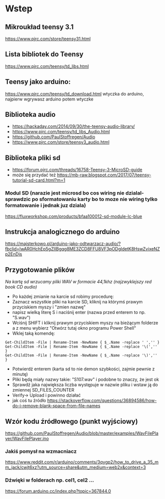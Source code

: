 # Wstep 

## Mikroukład teensy 3.1
https://www.pjrc.com/store/teensy31.html

## Lista bibliotek do Teensy
https://www.pjrc.com/teensy/td_libs.html

## Teensy jako arduino:
https://www.pjrc.com/teensy/td_download.html wtyczka do arduino, najpierw wgrywasz arduino potem wtyczke

## Biblioteka audio
* https://hackaday.com/2014/09/30/the-teensy-audio-library/
* https://www.pjrc.com/teensy/td_libs_Audio.html
* https://github.com/PaulStoffregen/Audio
* https://www.pjrc.com/store/teensy3_audio.html

## Biblioteka pliki sd
* https://forum.pjrc.com/threads/16758-Teensy-3-MicroSD-guide
* może się przydać też https://mb-raw.blogspot.com/2017/07/teensy-tutorial-sd-card.html?m=1

### Modul SD (narazie jest microsd bo cos wiring nie dzialal- sprawdzic po sformatowaniu karty bo to moze nie wiring tylko formatowanie i jednak juz dziala)
https://fluxworkshop.com/products/bfaa100012-sd-module-lc-blue 

## Instrukcja analogicznego do arduino
https://majsterkowo.pl/arduino-jako-odtwarzacz-audio/?fbclid=IwAR0HchEp5gZIIBgqg8ME3ZCD8FFU8VF3pODgldetK8HswZvixeNZp2EnDjs

## Przygotowanie plików
*Na kartę sd wrzucamy pliki WAV w formacie 44,1khz (najzwyklejszy red book CD audio)*
* Po każdej zmianie na karcie sd robimy procedurę:
* Zaznacz wszystkie pliki na karcie SD, kliknij na którymś prawym przyciskiem myszy i "zmien nazwę"
* napisz wielką literę S i naciśnij enter (nazwa przed enterem to np. "S.wav")
* Wciśnij SHIFT i kliknij prawym przyciskiem myszy na bieżącym folderze a z menu wybierz "Otwórz tutaj okno programu Power Shell"
* Wklej taką komendę:
```
Get-ChildItem -File | Rename-Item -NewName { $_.Name -replace ' ','' }
Get-ChildItem -File | Rename-Item -NewName { $_.Name -replace '\(','' }
Get-ChildItem -File | Rename-Item -NewName { $_.Name -replace '\)','' }

```
* Potwierdź enterem (karta sd to nie demon szybkości, zajmie pewnie z minutę)
* Pliki będą miały nazwy takie: "S107.wav" i podobne to znaczy, że jest ok
* Sprawdź jaka największa liczba występuje w nazwie pliku i wstaw ją do zmiennej SD_FILES_COUNTER
* Verify-> Upload i powinno działać
* jak coś tu źródło https://stackoverflow.com/questions/36894586/how-do-i-remove-blank-space-from-file-names 

## Wzór kodu źródłowego (punkt wyjściowy)
https://github.com/PaulStoffregen/Audio/blob/master/examples/WavFilePlayer/WavFilePlayer.ino 

### Jakiś pomysł na wzmacniacz
https://www.reddit.com/r/arduino/comments/3qygp2/how_to_drive_a_35_mm_jack/cwjt6xz?utm_source=share&utm_medium=web2x&context=3

### Dźwięki w folderach np. cel1, cel2 ...
https://forum.arduino.cc/index.php?topic=367844.0

